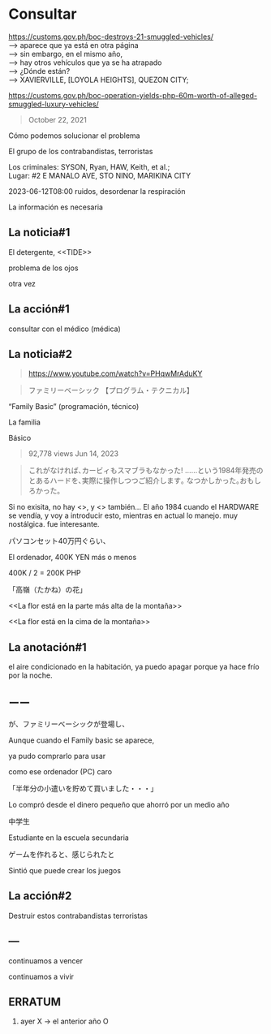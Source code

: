 # Consultar

https://customs.gov.ph/boc-destroys-21-smuggled-vehicles/<br/>
—> aparece que ya está en otra página<br/>
—> sin embargo, en el mismo año, <br/>
—> hay otros vehículos que ya se ha atrapado<br/>
—> ¿Dónde están?<br/>
—> XAVIERVILLE, [LOYOLA HEIGHTS], QUEZON CITY;

https://customs.gov.ph/boc-operation-yields-php-60m-worth-of-alleged-smuggled-luxury-vehicles/

> October 22, 2021

Cómo podemos solucionar el problema 

El grupo de los contrabandistas, terroristas

Los criminales: SYSON, Ryan, HAW, Keith, et al.;  
Lugar: #2 E MANALO AVE, STO NINO, MARIKINA CITY

2023-06-12T08:00
ruidos, desordenar la respiración

La información es necesaria

## La noticia#1

El detergente, \<<TIDE\>>

problema de los ojos

otra vez

## La acción#1

consultar con el médico (médica)

## La noticia#2

> https://www.youtube.com/watch?v=PHqwMrAduKY

> ファミリーベーシック 【プログラム・テクニカル】

“Family Basic” (programación, técnico)

La familia 

Básico

> 92,778 views Jun 14, 2023 

> これがなければ､カービィもスマブラもなかった! ……という1984年発売のとあるハードを､実際に操作しつつご紹介します｡ なつかしかった｡おもしろかった｡

Si no exisita, no hay <<KIRBY>>, y <<SMASH BROS.>> también… El año 1984 cuando el HARDWARE se vendía, y voy a introducir esto, mientras en actual lo manejo. muy nostálgica. fue interesante.

パソコンセット40万円ぐらい、

El ordenador, 400K YEN más o menos

400K / 2 = 200K PHP

「高嶺（たかね）の花」

<<La flor está en la parte más alta de la montaña>>

<<La flor está en la cima de la montaña>>

## La anotación#1

el aire condicionado en la habitación, ya puedo apagar porque ya hace frío por la noche.

## ーー

が、ファミリーベーシックが登場し、

Aunque cuando el Family basic se aparece,

ya pudo comprarlo para usar 

como ese ordenador (PC) caro

「半年分の小遣いを貯めて買いました・・・」

Lo compró desde el dinero pequeño que ahorró por un medio año 

中学生

Estudiante en la escuela secundaria

ゲームを作れると、感じられたと

Sintió que puede crear los juegos

## La acción#2

Destruir estos contrabandistas terroristas

## —

continuamos a vencer

continuamos a vivir

## ERRATUM

1) ayer X -> el anterior año O
